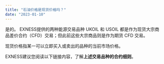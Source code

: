 ```yaml
---
title: "石油价格是现货价格吗？"
date: "2023-01-10"
---
```


<Ads></Ads> 

是的。 EXNESS提供的两种能源交易品种 UKOIL 和 USOIL 都是作为现货大宗商品差价合约（CFD）交易；但此前这些大宗商品则是作为期货 CFD 交易。

现货价格指某一可以立即买入或卖出的品种的当前市场价格。

EXNESS建议您阅读以下链接内容，了解**上述交易品种的合约细则**。
